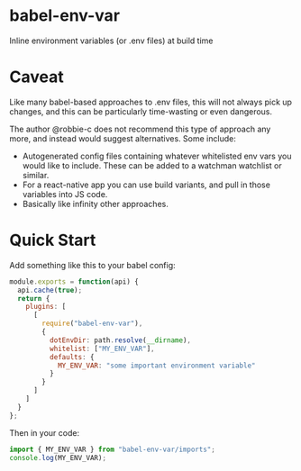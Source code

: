 # babel-env-var

Inline environment variables (or .env files) at build time

# Caveat

Like many babel-based approaches to .env files, this will not always pick up changes, and this can be particularly time-wasting or even dangerous.

The author @robbie-c does not recommend this type of approach any more, and instead would suggest alternatives. Some include:
* Autogenerated config files containing whatever whitelisted env vars you would like to include. These can be added to a watchman watchlist or similar.
* For a react-native app you can use build variants, and pull in those variables into JS code.
* Basically like infinity other approaches.

# Quick Start

Add something like this to your babel config:
```javascript
module.exports = function(api) {
  api.cache(true);
  return {
    plugins: [
      [
        require("babel-env-var"),
        {
          dotEnvDir: path.resolve(__dirname),
          whitelist: ["MY_ENV_VAR"],
          defaults: {
            MY_ENV_VAR: "some important environment variable"
          }
        }
      ]
    ]
  }
};
```

Then in your code:
```javascript
import { MY_ENV_VAR } from "babel-env-var/imports";
console.log(MY_ENV_VAR);
```
